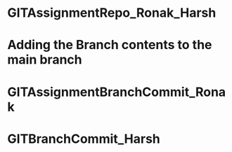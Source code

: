 # GITAssignmentRepo_Ronak_Harsh
# Adding the Branch contents to the main branch
# GITAssignmentBranchCommit_Ronak 
# GITBranchCommit_Harsh